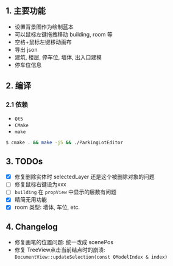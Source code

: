 ## 1. 主要功能

* 设置背景图作为绘制蓝本
* 可以鼠标左键拖拽移动 building, room 等
* 空格+鼠标左键移动画布
* 导出 json
* 建筑, 楼层, 停车位, 墙体, 出入口建模
* 停车位信息

## 2. 编译

### 2.1 依赖

* `Qt5`
* `CMake`
* `make`

```bash
$ cmake . && make -j5 && ./ParkingLotEditor
```

## 3. TODOs

* [x] 修复删除实体时 selectedLayer 还是这个被删除对象的问题
* [ ] 修复鼠标右键设为xxx
* [ ] `building` 在 `propView` 中显示的层数有问题
* [x] 精简无用功能
* [x] room 类型: 墙体, 车位, etc.

## 4. Changelog

* 修复画笔的位置问题: 统一改成 scenePos
* 修复 TreeView点击当前结点时的崩溃: `DocumentView::updateSelection(const QModelIndex & index)`
